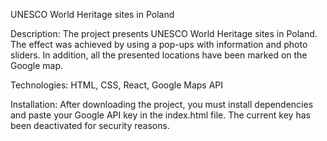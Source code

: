 UNESCO World Heritage sites in Poland

Description:
The project presents UNESCO World Heritage sites in Poland. The effect was achieved by using a pop-ups with information and photo sliders. In addition, all the presented locations have been marked on the Google map. 

Technologies:
HTML, CSS, React, Google Maps API

Installation: 
After downloading the project, you must install dependencies and paste your Google API key in the index.html file. The current key has been deactivated for security reasons.
